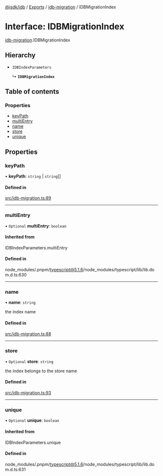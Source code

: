 [@isdk/idb](../README.md) / [Exports](../modules.md) / [idb-migration](../modules/idb_migration.md) / IDBMigrationIndex

# Interface: IDBMigrationIndex

[idb-migration](../modules/idb_migration.md).IDBMigrationIndex

## Hierarchy

- `IDBIndexParameters`

  ↳ **`IDBMigrationIndex`**

## Table of contents

### Properties

- [keyPath](idb_migration.IDBMigrationIndex.md#keypath)
- [multiEntry](idb_migration.IDBMigrationIndex.md#multientry)
- [name](idb_migration.IDBMigrationIndex.md#name)
- [store](idb_migration.IDBMigrationIndex.md#store)
- [unique](idb_migration.IDBMigrationIndex.md#unique)

## Properties

### keyPath

• **keyPath**: `string` \| `string`[]

#### Defined in

[src/idb-migration.ts:89](https://github.com/isdk/idb.js/blob/576c329/src/idb-migration.ts#L89)

___

### multiEntry

• `Optional` **multiEntry**: `boolean`

#### Inherited from

IDBIndexParameters.multiEntry

#### Defined in

node_modules/.pnpm/typescript@5.1.6/node_modules/typescript/lib/lib.dom.d.ts:630

___

### name

• **name**: `string`

the index name

#### Defined in

[src/idb-migration.ts:88](https://github.com/isdk/idb.js/blob/576c329/src/idb-migration.ts#L88)

___

### store

• `Optional` **store**: `string`

the index belongs to the store name

#### Defined in

[src/idb-migration.ts:93](https://github.com/isdk/idb.js/blob/576c329/src/idb-migration.ts#L93)

___

### unique

• `Optional` **unique**: `boolean`

#### Inherited from

IDBIndexParameters.unique

#### Defined in

node_modules/.pnpm/typescript@5.1.6/node_modules/typescript/lib/lib.dom.d.ts:631
